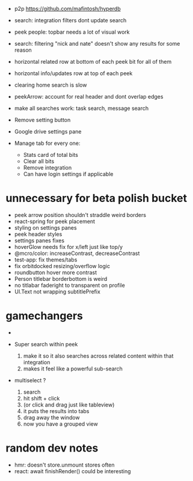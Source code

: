 - p2p https://github.com/mafintosh/hyperdb

- search: integration filters dont update search
- peek people: topbar needs a lot of visual work
- search: filtering "nick and nate" doesn't show any results for some reason
- horizontal related row at bottom of each peek bit for all of them
- horizontal info/updates row at top of each peek
- clearing home search is slow
- peekArrow: account for real header and dont overlap edges
- make all searches work: task search, message search
- Remove setting button
- Google drive settings pane
- Manage tab for every one:
  - Stats card of total bits
  - Clear all bits
  - Remove integration
  - Can have login settings if applicable

# unnecessary for beta polish bucket

- peek arrow position shouldn't straddle weird borders
- react-spring for peek placement
- styling on settings panes
- peek header styles
- settings panes fixes
- hoverGlow needs fix for x/left just like top/y
- @mcro/color: increaseContrast, decreaseContrast
- test-app: fix themes/tabs
- fix orbitdocked resizing/overflow logic
- roundbutton hover more contrast
- Person titlebar borderbottom is weird
- no titlabar faderight to transparent on profile
- UI.Text not wrapping subtitlePrefix

# gamechangers

-

- Super search within peek

  1.  make it so it also searches across related content within that integration
  2.  makes it feel like a powerful sub-search

- multiselect ?
  1.  search
  2.  hit shift + click
  3.  (or click and drag just like tableview)
  4.  it puts the results into tabs
  5.  drag away the window
  6.  now you have a grouped view

# random dev notes

- hmr: doesn't store.unmount stores often
- react: await finishRender() could be interesting

